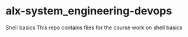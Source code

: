 # alx-system_engineering-devops
Shell basics
This repo contains files for the course work on shell basics
